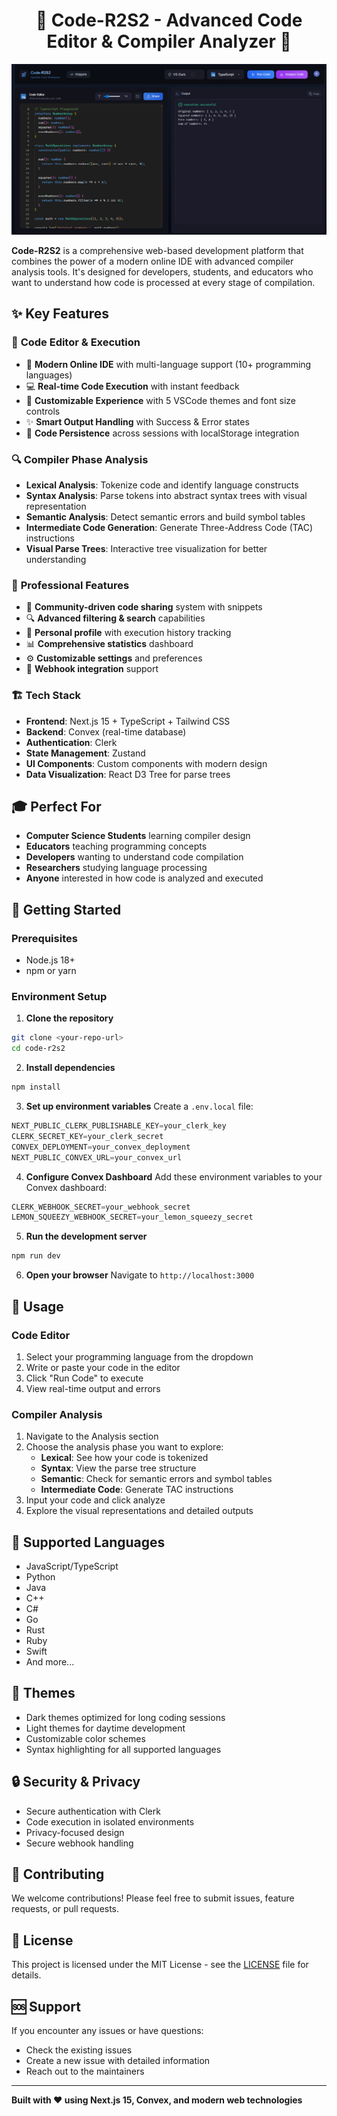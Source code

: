 <h1 align="center">🚀 Code-R2S2 - Advanced Code Editor & Compiler Analyzer 🚀</h1>

![Demo App](/public/screenshot-for-readme.png)

**Code-R2S2** is a comprehensive web-based development platform that combines the power of a modern online IDE with advanced compiler analysis tools. It's designed for developers, students, and educators who want to understand how code is processed at every stage of compilation.

## ✨ Key Features

### 🎯 **Code Editor & Execution**
- 🚀 **Modern Online IDE** with multi-language support (10+ programming languages)
- 💻 **Real-time Code Execution** with instant feedback
- 🎨 **Customizable Experience** with 5 VSCode themes and font size controls
- ✨ **Smart Output Handling** with Success & Error states
- 🔄 **Code Persistence** across sessions with localStorage integration

### 🔍 **Compiler Phase Analysis**
- **Lexical Analysis**: Tokenize code and identify language constructs
- **Syntax Analysis**: Parse tokens into abstract syntax trees with visual representation
- **Semantic Analysis**: Detect semantic errors and build symbol tables
- **Intermediate Code Generation**: Generate Three-Address Code (TAC) instructions
- **Visual Parse Trees**: Interactive tree visualization for better understanding

### 💎 **Professional Features**
- 🤝 **Community-driven code sharing** system with snippets
- 🔍 **Advanced filtering & search** capabilities
- 👤 **Personal profile** with execution history tracking
- 📊 **Comprehensive statistics** dashboard
- ⚙️ **Customizable settings** and preferences
- 🔗 **Webhook integration** support

### 🏗️ **Tech Stack**
- **Frontend**: Next.js 15 + TypeScript + Tailwind CSS
- **Backend**: Convex (real-time database)
- **Authentication**: Clerk
- **State Management**: Zustand
- **UI Components**: Custom components with modern design
- **Data Visualization**: React D3 Tree for parse trees

## 🎓 **Perfect For**
- **Computer Science Students** learning compiler design
- **Educators** teaching programming concepts
- **Developers** wanting to understand code compilation
- **Researchers** studying language processing
- **Anyone** interested in how code is analyzed and executed

## 🚀 **Getting Started**

### Prerequisites
- Node.js 18+ 
- npm or yarn

### Environment Setup

1. **Clone the repository**
```bash
git clone <your-repo-url>
cd code-r2s2
```

2. **Install dependencies**
```bash
npm install
```

3. **Set up environment variables**
Create a `.env.local` file:
```js
NEXT_PUBLIC_CLERK_PUBLISHABLE_KEY=your_clerk_key
CLERK_SECRET_KEY=your_clerk_secret
CONVEX_DEPLOYMENT=your_convex_deployment
NEXT_PUBLIC_CONVEX_URL=your_convex_url
```

4. **Configure Convex Dashboard**
Add these environment variables to your Convex dashboard:
```js
CLERK_WEBHOOK_SECRET=your_webhook_secret
LEMON_SQUEEZY_WEBHOOK_SECRET=your_lemon_squeezy_secret
```

5. **Run the development server**
```bash
npm run dev
```

6. **Open your browser**
Navigate to `http://localhost:3000`

## 🔧 **Usage**

### **Code Editor**
1. Select your programming language from the dropdown
2. Write or paste your code in the editor
3. Click "Run Code" to execute
4. View real-time output and errors

### **Compiler Analysis**
1. Navigate to the Analysis section
2. Choose the analysis phase you want to explore:
   - **Lexical**: See how your code is tokenized
   - **Syntax**: View the parse tree structure
   - **Semantic**: Check for semantic errors and symbol tables
   - **Intermediate Code**: Generate TAC instructions
3. Input your code and click analyze
4. Explore the visual representations and detailed outputs

## 📱 **Supported Languages**
- JavaScript/TypeScript
- Python
- Java
- C++
- C#
- Go
- Rust
- Ruby
- Swift
- And more...

## 🎨 **Themes**
- Dark themes optimized for long coding sessions
- Light themes for daytime development
- Customizable color schemes
- Syntax highlighting for all supported languages

## 🔒 **Security & Privacy**
- Secure authentication with Clerk
- Code execution in isolated environments
- Privacy-focused design
- Secure webhook handling

## 🤝 **Contributing**
We welcome contributions! Please feel free to submit issues, feature requests, or pull requests.

## 📄 **License**
This project is licensed under the MIT License - see the [LICENSE](LICENSE) file for details.

## 🆘 **Support**
If you encounter any issues or have questions:
- Check the existing issues
- Create a new issue with detailed information
- Reach out to the maintainers

---

**Built with ❤️ using Next.js 15, Convex, and modern web technologies**
